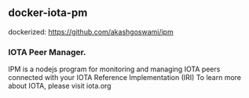 ## docker-iota-pm

dockerized: https://github.com/akashgoswami/ipm

### IOTA Peer Manager.

IPM is a nodejs program for monitoring and managing IOTA peers connected with your IOTA Reference Implementation (IRI) To learn more about IOTA, please visit iota.org
